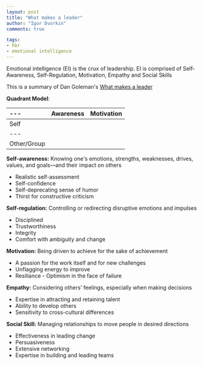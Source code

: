 ```yaml
--- 
layout: post
title: "What makes a leader"
author: "Igor Dvorkin"
comments: true

tags:
- hbr
- emotional intelligence
---
```


Emotional intelligence (EI) is the crux of leadership. EI is comprised of Self-Awareness, Self-Regulation, Motivation, Empathy and Social Skills

This is a summary of Dan Goleman's [What makes a leader](https://hbr.org/2004/01/what-makes-a-leader)

__Quadrant Model__:

|    ---        | Awareness   |    Motivation        |
|:--------------|:------------|:---------------------|
| Self          |             |                      |
|---
| Other/Group   |             |                      |

__Self-awareness:__ Knowing one's emotions, strengths, weaknesses, drives, values, and goals—and their impact on others

* Realistic self-assessment
* Self-confidence
* Self-deprecating sense of humor
* Thirst for constructive criticism

__Self-regulation:__	Controlling or redirecting disruptive emotions and impulses

* Disciplined
* Trustworthiness
* Integrity
* Comfort with ambiguity and change

__Motivation:__	Being driven to achieve for the sake of achievement

* A passion for the work itself and for new challenges
* Unflagging energy to improve
* Resiliance - Optimism in the face of failure

__Empathy:__	Considering others’ feelings, especially when making decisions

* Expertise in attracting and retaining talent
* Ability to develop others
* Sensitivity to cross-cultural differences

__Social Skill:__	Managing relationships to move people in desired directions

* Effectiveness in leading change
* Persuasiveness
* Extensive networking
* Expertise in building and leading teams
